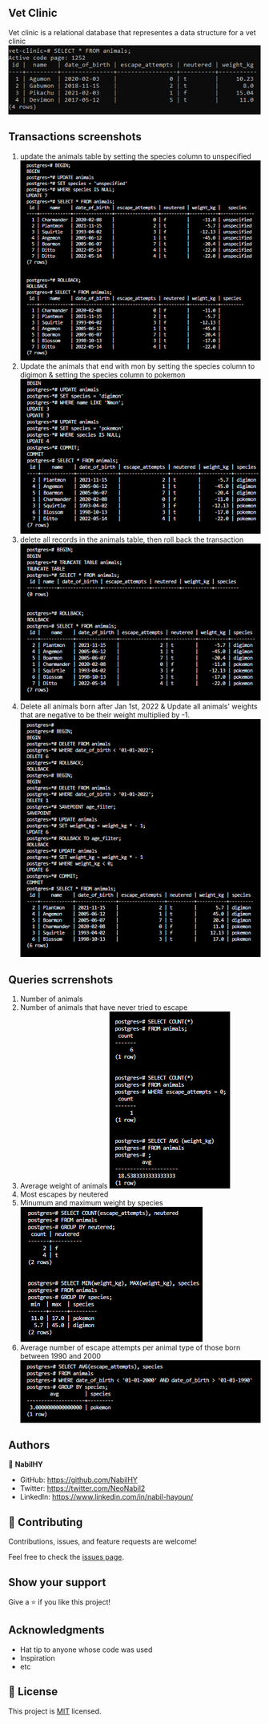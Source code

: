 ## Vet Clinic
Vet clinic is a relational database that representes a data structure for a vet clinic 
![screenshot](./screenshots/screenshot-table.png)





## Transactions screenshots
1. update the animals table by setting the species column to unspecified
![screenshot](./screenshots/screenshot-query1.png)
2. Update the animals that end with mon by setting the species column to digimon & setting the species column to pokemon
![screenshot](./screenshots/screenshot-query2.png)
3. delete all records in the animals table, then roll back the transaction
![screenshot](./screenshots/screenshot-query3.png)
4. Delete all animals born after Jan 1st, 2022 & Update all animals' weights that are negative to be their weight multiplied by -1.
![screenshot](./screenshots/screenshot-query4.png)

## Queries scrrenshots
1. Number of animals
2. Number of animals that have never tried to escape
3. Average weight of animals
![screenshot](./screenshots/1-query.png)
4. Most escapes by neutered
5. Minumum and maximum weight by species
![screenshot](./screenshots/2-query.png)
6. Average number of escape attempts per animal type of those born between 1990 and 2000
![screenshot](./screenshots/4-query.png)



## Authors

👤 **NabilHY**

- GitHub: https://github.com/NabilHY
- Twitter: https://twitter.com/NeoNabil2
- LinkedIn: https://www.linkedin.com/in/nabil-hayoun/


## 🤝 Contributing

Contributions, issues, and feature requests are welcome!

Feel free to check the [issues page](../../issues/).

## Show your support

Give a ⭐️ if you like this project!

## Acknowledgments

- Hat tip to anyone whose code was used
- Inspiration
- etc

## 📝 License

This project is [MIT](./MIT.md) licensed.
